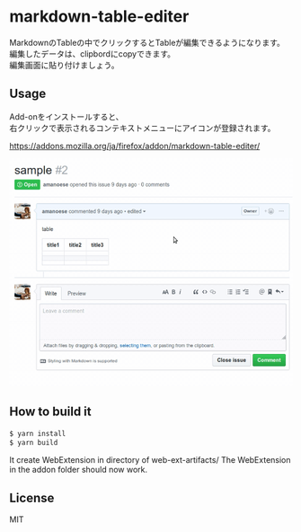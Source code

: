markdown-table-editer
=====================

MarkdownのTableの中でクリックするとTableが編集できるようになります。  
編集したデータは、clipbordにcopyできます。  
編集画面に貼り付けましょう。  

## Usage
Add-onをインストールすると、  
右クリックで表示されるコンテキストメニューにアイコンが登録されます。  
  
https://addons.mozilla.org/ja/firefox/addon/markdown-table-editer/
  
![markdown-table-editer.gif](https://github.com/amanoese/markdown-table-editer/blob/images/markdown-table-editer-addon.gif)

## How to build it

```bash
$ yarn install
$ yarn build
```

It create WebExtension in directory of web-ext-artifacts/
The WebExtension in the addon folder should now work.

## License
MIT
